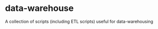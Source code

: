 data-warehouse
==============

A collection of scripts (including ETL scripts) useful for data-warehousing
